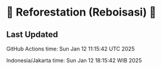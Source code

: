 
# 🌳 Reforestation (Reboisasi) 🌲

## Last Updated

GitHub Actions time: Sun Jan 12 11:15:42 UTC 2025

Indonesia/Jakarta time: Sun Jan 12 18:15:42 WIB 2025
